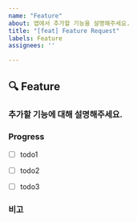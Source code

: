 ```yaml
---
name: "Feature"
about: 앱에서 추가할 기능을 설명해주세요.
title: "[feat] Feature Request"
labels: Feature
assignees: ''

---
```


## 🔍 Feature

### 추가할 기능에 대해 설명해주세요.



### Progress
- [ ] todo1
- [ ] todo2
- [ ] todo3


### 비고
